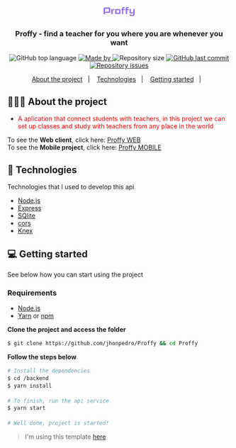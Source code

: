 <h1 align="center">
	<img alt="Logo" src="../.github/logo.svg" width="70px" />
</h1>

<h3 align="center">
  Proffy - find a teacher for you where you are whenever you want
</h3>


<p align="center">
  <img alt="GitHub top language" src="https://img.shields.io/github/languages/top/jhonpedro/Proffy">

  <a href="https://github.com/jhonpedro">
    <img alt="Made by" src="https://img.shields.io/badge/made%20by-joao%20pedro-gree">
  </a>
  
  <img alt="Repository size" src="https://img.shields.io/github/repo-size/jhonpedro/Proffy">
  
  <a href="https://github.com/jhonpedro/Proffy/commits/master">
    <img alt="GitHub last commit" src="https://img.shields.io/github/last-commit/jhonpedro/Proffy">
  </a>
  
  <a href="https://github.com/jhonpedro/Proffy/issues">
    <img alt="Repository issues" src="https://img.shields.io/github/issues/jhonpedro/Proffy">
  </a>

</p>

<p align="center">
  <a href="#-about-the-project">About the project</a>&nbsp;&nbsp;&nbsp;|&nbsp;&nbsp;&nbsp;
  <a href="#-technologies">Technologies</a>&nbsp;&nbsp;&nbsp;|&nbsp;&nbsp;&nbsp;
  <a href="#-getting-started">Getting started</a>&nbsp;&nbsp;&nbsp;|&nbsp;&nbsp;&nbsp;
</p>

## 👨🏻‍💻 About the project

- <p style="color: red;">A aplication that connect students with teachers, in this project we can set up classes and study with teachers from any place in the world</strong></p>

To see the **Web client**, click here: [Proffy WEB](https://github.com/jhonpedro/Proffy/tree/master/frontend)</br>
To see the **Mobile project**, click here: [Proffy MOBILE](https://github.com/jhonpedro/Proffy/tree/master/mobile)</br>

## 🚀 Technologies

Technologies that I used to develop this api

- [Node.js](https://nodejs.org/en/)
- [Express](https://expressjs.com/pt-br/)
- [SQlite](https://www.npmjs.com/package/sqlite3)
- [cors](https://github.com/expressjs/cors)
- [Knex](http://knexjs.org/)

## 💻 Getting started

See below how you can start using the project

### Requirements

- [Node.js](https://nodejs.org/en/)
- [Yarn](https://classic.yarnpkg.com/) or [npm](https://www.npmjs.com/)
<!-- - One instance of [PostgreSQL](https://www.postgresql.org/) -->

**Clone the project and access the folder**

```bash
$ git clone https://github.com/jhonpedro/Proffy && cd Proffy
```

**Follow the steps below**

```bash
# Install the dependencies
$ cd /backend
$ yarn install

# To finish, run the api service
$ yarn start

# Well done, project is started!
```

> I'm using this template [here](https://github.com/EliasGcf/readme-template/tree/master/templates)
